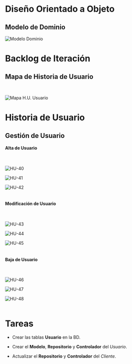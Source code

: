 # Diseño Orientado a Objeto

<h2>Modelo de Dominio</h2>

![Modelo Dominio](Documentos/IteracionIV/ModeloDominio/ModeloDominio.png "Modelo de Dominio")
<br>

# Backlog de Iteración

<h2>Mapa de Historia de Usuario</h2>
<br>

![Mapa H.U. Usuario](Documentos/IteracionIV/HistoriaUsuario/MHU-Usuario.png "Mapa Historia de Usuario de Usuario")
<br>

# Historia de Usuario

<h2>Gestión de Usuario</h2>

<h4>Alta de Usuario</h4>
<br>

![HU-40](Documentos/IteracionIV/HistoriaUsuario/CrearUsuario.png "Crear Usuario")
<br>

![HU-41](Documentos/IteracionIV/HistoriaUsuario/CargarDatosUsuario.png "Cargar Datos de Usuario")
<br>

![HU-42](Documentos/IteracionIV/HistoriaUsuario/ConfirmarAltaUsuario.png "Confirmar Alta de Usuario")
<br><br>

<h4>Modificaci&oacute;n de Usuario</h4>
<br>

![HU-43](Documentos/IteracionIV/HistoriaUsuario/ModificarUsuario.png "Modificar Usuario")
<br>

![HU-44](Documentos/IteracionIV/HistoriaUsuario/ModificarDatosUsuario.png "Modificar Datos de Usuario")
<br>

![HU-45](Documentos/IteracionIV/HistoriaUsuario/ConfirmarModificacionUsuario.png "Confirmar Modificación de Usuario")
<br><br>

<h4>Baja de Usuario</h4>
<br>

![HU-46](Documentos/IteracionIV/HistoriaUsuario/BajaUsuario.png "Baja de Usuario")
<br>

![HU-47](Documentos/IteracionIV/HistoriaUsuario/ConfirmarBajaUsuario.png "Confirmar Baja de Usuario")
<br>

![HU-48](Documentos/IteracionIV/HistoriaUsuario/AceptarBajaUsuario.png "Aceptar Baja de Usuario")
<br><br>

# Tareas

* Crear las tablas **Usuario** en la BD.

* Crear el **Modelo**, **Repositorio** y **Controlador** del *Usuario*.

* Actualizar el **Repositorio** y **Controlador** del *Cliente*.
